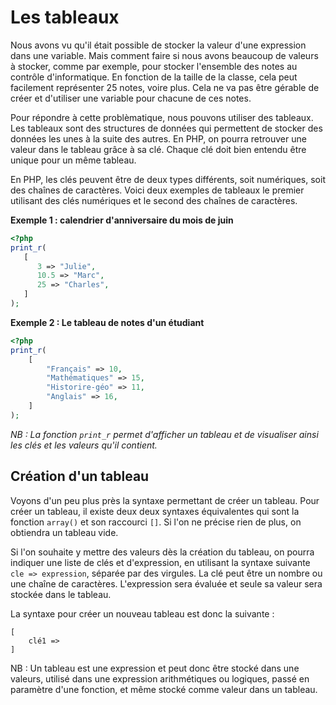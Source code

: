 # Les tableaux

Nous avons vu qu'il était possible de stocker la valeur d'une expression dans une variable. Mais comment faire si nous avons 
beaucoup de valeurs à stocker, comme par exemple, pour stocker l'ensemble des notes au contrôle d'informatique. En fonction de
la taille de la classe, cela peut facilement représenter 25 notes, voire plus. Cela ne va pas être gérable de créer et d'utiliser
une variable pour chacune de ces notes.

Pour répondre à cette problèmatique, nous pouvons utiliser des tableaux. Les tableaux sont des structures de données qui permettent de 
stocker des données les unes à la suite des autres. En PHP, on pourra retrouver une valeur dans le tableau grâce à sa clé. Chaque clé doit
bien entendu être unique pour un même tableau.

En PHP, les clés peuvent être de deux types différents, soit numériques, soit des chaînes de caractères. Voici deux exemples de tableaux
le premier utilisant des clés numériques et le second des chaînes de caractères. 

**Exemple 1 : calendrier d'anniversaire du mois de juin** 
``` php runnable
<?php
print_r(
   [
      3 => "Julie",
      10.5 => "Marc",
      25 => "Charles",
   ]
);
```

**Exemple 2 : Le tableau de notes d'un étudiant**
``` php runnable
<?php
print_r(
    [
        "Français" => 10,
        "Mathématiques" => 15,
        "Historire-géo" => 11,
        "Anglais" => 16,
    ]
);
```

*NB : La fonction `print_r` permet d'afficher un tableau et de visualiser ainsi les clés et les valeurs qu'il contient.*

## Création d'un tableau

Voyons d'un peu plus près la syntaxe permettant de créer un tableau. Pour créer un tableau, il existe deux deux syntaxes équivalentes qui sont 
la fonction `array()` et son raccourci `[]`. Si l'on ne précise rien de plus, on obtiendra un tableau vide.

Si l'on souhaite y mettre des valeurs dès la création du tableau, on pourra indiquer une liste de clés et d'expression, en utilisant la syntaxe suivante 
`cle => expression`, séparée par des virgules. La clé peut être un nombre ou une chaîne de caractères. L'expression sera évaluée et seule sa valeur sera stockée dans le tableau.

La syntaxe pour créer un nouveau tableau est donc la suivante :
```
[
    clé1 =>
]
```

NB : Un tableau est une expression et peut donc être stocké dans une valeurs, utilisé dans une expression arithmétiques ou logiques, passé en paramètre 
d'une fonction, et même stocké comme valeur dans un tableau.